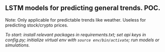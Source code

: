## LSTM models for predicting general trends. POC.

Note: Only applicable for predictable trends like weather. Useless for predicting stock/crypto prices.

*To start: install relevant packages in requirements.txt; set api keys in config.py; initialize virtual env with `source env/bin/activate`; run models or simulations.*
